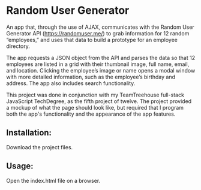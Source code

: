 # Random User Generator

An app that, through the use of AJAX, communicates with the Random User Generator API (https://randomuser.me/) to grab information for 12 random “employees,” and uses that data to build a prototype for an employee directory.

The app requests a JSON object from the API and parses the data so that 12 employees are listed in a grid with their thumbnail image, full name, email, and location. Clicking the employee’s image or name opens a modal window with more detailed information, such as the employee’s birthday and address. The app also includes search functionality.

This project was done in conjunction with my TeamTreehouse full-stack JavaScript TechDegree, as the fifth project of twelve. The project provided a mockup of what the page should look like, but required that I program both the app's functionality and the appearance of the app features.

## Installation:

Download the project files.

## Usage:

Open the index.html file on a browser.
